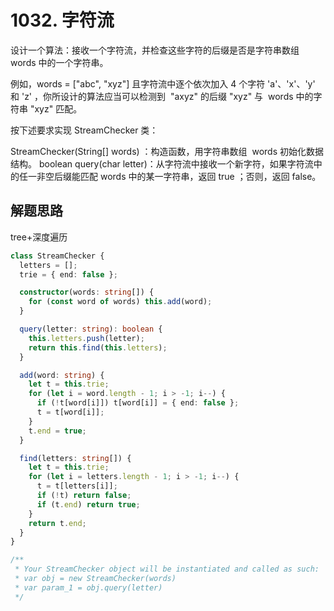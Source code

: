 # 1032. 字符流

设计一个算法：接收一个字符流，并检查这些字符的后缀是否是字符串数组 words 中的一个字符串。

例如，words = ["abc", "xyz"] 且字符流中逐个依次加入 4 个字符 'a'、'x'、'y' 和 'z' ，你所设计的算法应当可以检测到  "axyz" 的后缀 "xyz" 与  words 中的字符串 "xyz" 匹配。

按下述要求实现 StreamChecker 类：

StreamChecker(String[] words) ：构造函数，用字符串数组  words 初始化数据结构。
boolean query(char letter)：从字符流中接收一个新字符，如果字符流中的任一非空后缀能匹配 words 中的某一字符串，返回 true ；否则，返回 false。

## 解题思路

tree+深度遍历

```ts
class StreamChecker {
  letters = [];
  trie = { end: false };

  constructor(words: string[]) {
    for (const word of words) this.add(word);
  }

  query(letter: string): boolean {
    this.letters.push(letter);
    return this.find(this.letters);
  }

  add(word: string) {
    let t = this.trie;
    for (let i = word.length - 1; i > -1; i--) {
      if (!t[word[i]]) t[word[i]] = { end: false };
      t = t[word[i]];
    }
    t.end = true;
  }

  find(letters: string[]) {
    let t = this.trie;
    for (let i = letters.length - 1; i > -1; i--) {
      t = t[letters[i]];
      if (!t) return false;
      if (t.end) return true;
    }
    return t.end;
  }
}

/**
 * Your StreamChecker object will be instantiated and called as such:
 * var obj = new StreamChecker(words)
 * var param_1 = obj.query(letter)
 */
```
